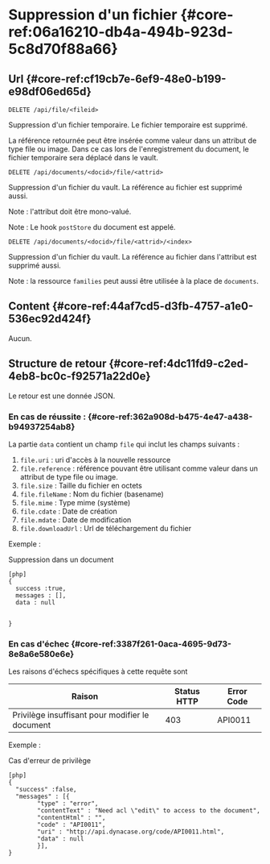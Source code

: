 # Suppression d'un fichier  {#core-ref:06a16210-db4a-494b-923d-5c8d70f88a66}

## Url {#core-ref:cf19cb7e-6ef9-48e0-b199-e98df06ed65d}



    DELETE /api/file/<fileid>

Suppression d'un fichier temporaire. Le fichier temporaire est supprimé.

La référence retournée peut être insérée comme valeur dans un attribut de type
file ou  image. Dans ce cas lors de l'enregistrement du document, le fichier
temporaire sera déplacé dans le vault.

    DELETE /api/documents/<docid>/file/<attrid>

Suppression d'un fichier du vault. La référence au fichier est supprimé aussi.

Note : l'attribut doit être mono-valué.

Note : Le hook `postStore` du document est appelé.

    DELETE /api/documents/<docid>/file/<attrid>/<index>

Suppression d'un fichier du vault. La référence au fichier dans l'attribut
 est supprimé aussi.
 
Note : la ressource `families` peut aussi être utilisée à la place de
`documents`.


## Content {#core-ref:44af7cd5-d3fb-4757-a1e0-536ec92d424f}

Aucun.


## Structure de retour {#core-ref:4dc11fd9-c2ed-4eb8-bc0c-f92571a22d0e}

Le retour est une donnée JSON.

### En cas de réussite : {#core-ref:362a908d-b475-4e47-a438-b94937254ab8}

La partie `data` contient un champ `file` qui inclut les champs suivants :

1.  `file.uri` : uri d'accès à la nouvelle ressource
1.  `file.reference` : référence pouvant être utilisant comme valeur
     dans un attribut de type file ou  image. 
1.  `file.size` : Taille du fichier en octets
1.  `file.fileName` : Nom du fichier (basename)
1.  `file.mime` : Type mime (système)
1.  `file.cdate` : Date de création
1.  `file.mdate` : Date de modification
1.  `file.downloadUrl` : Url de téléchargement du fichier

Exemple :


Suppression dans un document

    [php]
    {
      success :true,
      messages : [],
      data : null
        
      
    }


### En cas d'échec {#core-ref:3387f261-0aca-4695-9d73-8e8a6e580e6e}

Les raisons d'échecs spécifiques à cette requête sont 

|                      Raison                     | Status HTTP | Error Code |
| ----------------------------------------------- | ----------- | ---------- |
| Privilège insuffisant pour modifier le document |         403 | API0011    |


Exemple : 

Cas d'erreur de privilège

    [php]
    {
      "success" :false,
      "messages" : [{
            "type" : "error", 
            "contentText" : "Need acl \"edit\" to access to the document",
            "contentHtml" : "",
            "code" : "API0011", 
            "uri" : "http://api.dynacase.org/code/API0011.html",
            "data" : null
            }],
    }